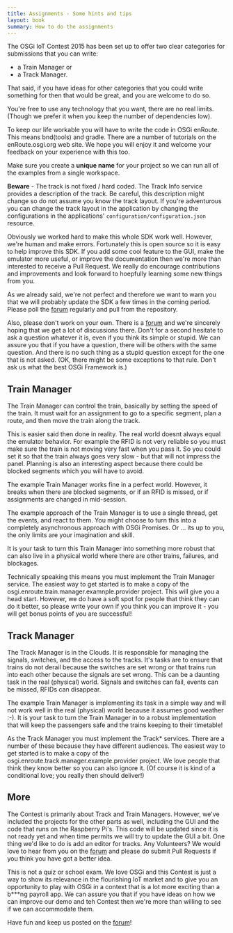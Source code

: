 ```yaml
---
title: Assignments - Some hints and tips
layout: book
summary: How to do the assignments
---
```


The OSGi IoT Contest 2015 has been set up to offer two clear categories for submissions that you can write:

* a Train Manager or 
* a Track Manager. 

That said, if you have ideas for other categories that you could write something for then that would be great, and you are welcome  to do so.

You're free to use any technology that you want, there are no real limits. (Though we prefer it when you keep the number of dependencies low). 

To keep our life workable you will have to write the code in OSGi enRoute. This means bnd(tools) and gradle. There are a number of tutorials on the enRoute.osgi.org web site. We hope you will enjoy it and welcome your feedback on your experience with this too.

Make sure you create a **unique name** for your project so we can run all of the examples from a single workspace.

**Beware** - The track is not fixed / hard coded. The Track Info service provides a description of the track. Be careful, this description might change so do not assume you know the track layout. If you're adventurous you can change the track layout in the application by changing the configurations in the applications' `configuration/configuration.json` resource.

Obviously we worked hard to make this whole SDK work well. However, we're human and make errors. Fortunately this is open source so it is easy to help improve this SDK. If you add some cool feature to the GUI, make the emulator more useful, or improve the documentation then we're more than interested to receive a Pull Request. We really do encourage contributions and improvements and look forward to hoepfully learning some new things from you.

As we already said, we're not perfect and therefore we want to warn you that we will probably update the SDK a few times in the coming period. Please poll the [forum][forum] regularly and pull from the repository.

Also, please don't work on your own. There is a [forum][forum] and we're sincerely hoping that we get a lot of discussions there. Don't for a second hesitate to ask a question whatever it is, even if you think its simple or stupid. We can assure you that if you have a question, there will be others with the same question. And there is no such thing as a stupid question except for the one that is not asked. (OK, there might be some exceptions to that rule. Don't ask us what the best OSGi Framework is.)

## Train Manager

The Train Manager can control the train, basically by setting the speed of the train. It must wait for an assignment to go to a specific segment, plan a route, and then move the train along the track.

This is easier said then done in reality. The real world doesnt always equal the emulator behavior. For example the RFID is not very reliable so you must make sure the train is not moving very fast when you pass it. So you could set it so that the train always goes very slow - but that will not impress the panel. Planning is also an interesting aspect because there could be blocked segments which you will have to avoid.

The example Train Manager works fine in a perfect world. However, it breaks when there are blocked segments, or if an RFID is missed, or if assignments are changed in mid-session. 

The example approach of the Train Manager is to use a single thread, get the events, and react to them. You might choose to turn this into a completely asynchronous approach with OSGi Promises. Or ... its up to you, the only limits are your imagination and skill. 

It is your task to turn this Train Manager into something more robust that can also live in a physical world where there are other trains, failures, and blockages. 

Technically speaking this means you must implement the Train Manager service. The easiest way to get started is to make a copy of the osgi.enroute.train.manager.examnple.provider project. This will give you a head start. However, we do have a soft spot for people that think they can do it better, so please write your own if you think you can improve it - you will get bonus points of you are successful!

## Track Manager

The Track Manager is in the Clouds. It is responsible for managing the signals, switches, and the access to the tracks. It's tasks are to ensure that trains do not derail because the switches are set wrong or that trains run into each other because the signals are set wrong. This can be a daunting task in the real (physical) world. Signals and switches can fail, events can be missed, RFIDs can disappear.

The example Train Manager is implementing its task in a simple way and will not work well in the real (physical) world because it assumes good weather :-). It is your task to turn the Train Manager in to a robust implementation that will keep the passengers safe and the trains keeping to their timetable!

As the Track Manager you must implement the Track* services. There are a number of these because they have different audiences. The easiest way to get started is to make a copy of the osgi.enroute.track.manager.example.provider project. We love people that think they know better so you can also ignore it. (Of course it is kind of a conditional love; you really then should deliver!)

## More

The Contest is primarily about Track and Train Managers. However, we've included the projects for the other parts as well, including the GUI and the code that runs on the Raspberry Pi's. This code will be updated since it is not ready yet and when time permits we will try to update the GUI a bit. One thing we'd like to do is add an editor for tracks. Any Volunteers? We would love to hear from you on the [forum][forum] and please do submit Pull Requests if you think you have got a better idea. 

This is not a quiz or school exam. We love OSGi and this Contest is just a way to show its relevance in the flourishing IoT market and to give you an opportunity to play with OSGi in a context that is a lot more exciting than a b***ng payroll app. We can assure you that if you have ideas on how we can improve our demo and teh Contest then we're more than willing to see if we can accommodate them.   

Have fun and keep us posted on the [forum][forum]!

[forum]: http://enroute.osgi.org/trains/900-forum.html
